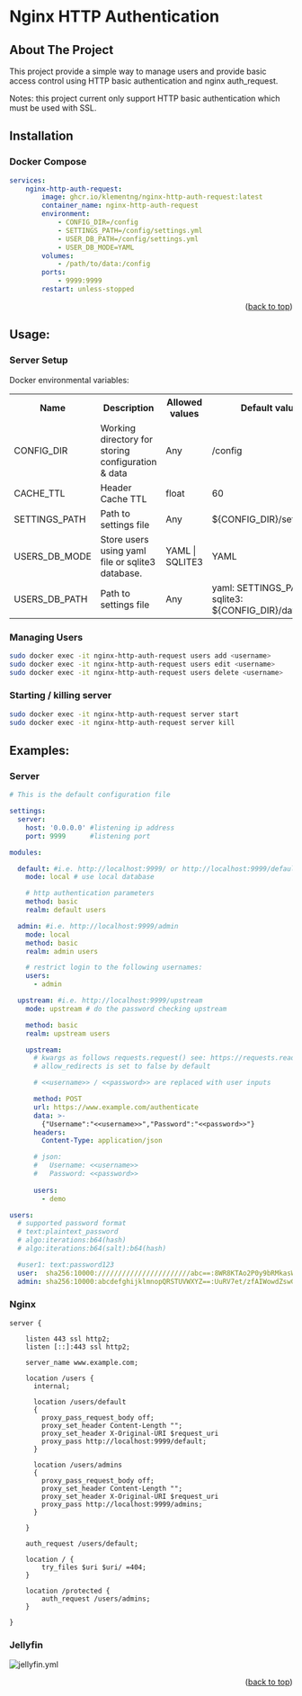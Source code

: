 
<a name="readme-top"></a>


# Nginx HTTP Authentication

<!-- ABOUT THE PROJECT -->
## About The Project

This project provide a simple way to manage users and provide basic access control using HTTP basic authentication and nginx auth_request. 

Notes: this project current only support HTTP basic authentication which must be used with SSL.

## Installation

### Docker Compose
```yaml
services:
    nginx-http-auth-request:
        image: ghcr.io/klementng/nginx-http-auth-request:latest
        container_name: nginx-http-auth-request
        environment:
            - CONFIG_DIR=/config
            - SETTINGS_PATH=/config/settings.yml
            - USER_DB_PATH=/config/settings.yml
            - USER_DB_MODE=YAML
        volumes:
            - /path/to/data:/config
        ports:
            - 9999:9999
        restart: unless-stopped
```
<p align="right">(<a href="#readme-top">back to top</a>)</p>

## Usage:

### Server Setup
Docker environmental variables:
<table>
  <tr>
    <th>Name</th>
    <th>Description</th>
    <th>Allowed values</th>
    <th>Default values</th>
  </tr>
  <tr>
    <td>CONFIG_DIR</td>
    <td>Working directory for storing configuration & data </td>
    <td>Any</td>
    <td>/config</td>
  </tr>
  <tr>
    <td>CACHE_TTL</td>
    <td>Header Cache TTL </td>
    <td>float</td>
    <td>60</td>
  </tr>
  <tr>
    <td>SETTINGS_PATH</td>
    <td>Path to settings file</td>
    <td>Any</td>
    <td>${CONFIG_DIR}/settings.yml</td>
  </tr>
  <tr>
    <td>USERS_DB_MODE</td>
    <td>Store users using yaml file or sqlite3 database.</td>
    <td>YAML | SQLITE3</td>
    <td>YAML</td>
  </tr>
  <tr>
    <td>USERS_DB_PATH</td>
    <td>Path to settings file</td>
    <td>Any</td>
    <td>yaml: SETTINGS_PATH | sqlite3: ${CONFIG_DIR}/data.db</td>
  </tr>
</table>  

### Managing Users
```bash
sudo docker exec -it nginx-http-auth-request users add <username>
sudo docker exec -it nginx-http-auth-request users edit <username>
sudo docker exec -it nginx-http-auth-request users delete <username>
```
### Starting / killing server
```bash
sudo docker exec -it nginx-http-auth-request server start
sudo docker exec -it nginx-http-auth-request server kill
```

## Examples:

### Server
```yaml
# This is the default configuration file

settings:
  server:
    host: '0.0.0.0' #listening ip address
    port: 9999      #listening port

modules:

  default: #i.e. http://localhost:9999/ or http://localhost:9999/default
    mode: local # use local database

    # http authentication parameters
    method: basic
    realm: default users

  admin: #i.e. http://localhost:9999/admin
    mode: local
    method: basic
    realm: admin users

    # restrict login to the following usernames:
    users:
      - admin

  upstream: #i.e. http://localhost:9999/upstream
    mode: upstream # do the password checking upstream

    method: basic
    realm: upstream users

    upstream:
      # kwargs as follows requests.request() see: https://requests.readthedocs.io/en/latest/api/ 
      # allow_redirects is set to false by default

      # <<username>> / <<password>> are replaced with user inputs

      method: POST
      url: https://www.example.com/authenticate
      data: >-
        {"Username":"<<username>>","Password":"<<password>>"}
      headers:
        Content-Type: application/json

      # json:
      #   Username: <<username>>
      #   Password: <<password>>
      
      users:
        - demo

users:
  # supported password format
  # text:plaintext_password
  # algo:iterations:b64(hash)
  # algo:iterations:b64(salt):b64(hash)

  #user1: text:password123
  user:  sha256:10000:///////////////////////abc==:8WR8KTAo2P0y9bRMkasWdKxpdBupkNBSLU4X6vz+bSg=
  admin: sha256:10000:abcdefghijklmnopQRSTUVWXYZ==:UuRV7et/zfAIWowdZswGbCBfArhIheeeVmAXBw7OsWo=
```

### Nginx
```nginx
server {

    listen 443 ssl http2;
    listen [::]:443 ssl http2;

    server_name www.example.com;

    location /users {
      internal;

      location /users/default
      {
        proxy_pass_request_body off;
        proxy_set_header Content-Length "";
        proxy_set_header X-Original-URI $request_uri
        proxy_pass http://localhost:9999/default;
      }

      location /users/admins
      {
        proxy_pass_request_body off;
        proxy_set_header Content-Length "";
        proxy_set_header X-Original-URI $request_uri
        proxy_pass http://localhost:9999/admins;
      }

    }

    auth_request /users/default;

    location / {
        try_files $uri $uri/ =404;
    }

    location /protected {
        auth_request /users/admins;
    }
    
}
```
### Jellyfin
![jellyfin.yml](examples/jellyfin.yml)

<p align="right">(<a href="#readme-top">back to top</a>)</p>
